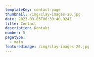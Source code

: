 ```yaml
---
templateKey: contact-page
thumbnail: /img/clay-images-20.jpg
date: 2023-03-03T06:39:40.924Z
title: Contact
description: Kontakt
number: 5
pagetype:
  - main
featuredimage: /img/clay-images-20.jpg
---
```

